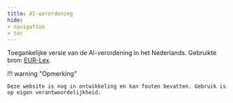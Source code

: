 ```yaml
---
title: AI-verordening
hide: 
- navigation
- toc
---
```


Toegankelijke versie van de AI-verordening in het Nederlands. 
Gebruikte bron: [EUR-Lex](https://eur-lex.europa.eu/legal-content/NL/TXT/?uri=CELEX:32024R1689).

!!! warning "Opmerking"

    Deze website is nog in ontwikkeling en kan fouten bevatten. Gebruik is op eigen verantwoordelijkheid.


